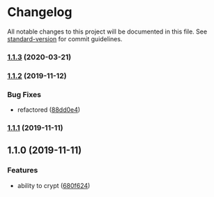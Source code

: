 # Changelog

All notable changes to this project will be documented in this file. See [standard-version](https://github.com/conventional-changelog/standard-version) for commit guidelines.

### [1.1.3](https://github.com/gospime/crypt/compare/v1.1.2...v1.1.3) (2020-03-21)

### [1.1.2](https://github.com/gospime/crypt/compare/v1.1.1...v1.1.2) (2019-11-12)


### Bug Fixes

* refactored ([88dd0e4](https://github.com/gospime/crypt/commit/88dd0e4b09677b552678763a827693a037762075))

### [1.1.1](https://github.com/gospime/crypt/compare/v1.1.0...v1.1.1) (2019-11-11)

## 1.1.0 (2019-11-11)


### Features

* ability to crypt ([680f624](https://github.com/gospime/crypt/commit/680f624e5b3e1e0909fef32120e31156a837ba74))
